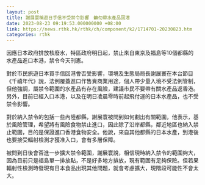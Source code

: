 ```yaml
---
layout: post
title: 謝展寰稱遊日手信不受禁令影響　籲勿帶水產品回港
date: 2023-08-23 09:19:53.000000000 +08:00
link: https://news.rthk.hk/rthk/ch/component/k2/1714701-20230823.htm
categories: rthk
---
```


因應日本政府排放核廢水，特區政府明日起，禁止來自東京及福島等10個都縣的水產品進口本港，禁令今天刊憲。

對於市民旅遊日本買手信回港會否受影響，環境及生態局局長謝展寰在本台節目《千禧年代》說，法例覆蓋進口作售賣商業用途，個人帶少量入境不受法例管制，但他強調，屬禁令範圍的水產品有存在風險，建議市民不要帶有關水產品返香港。另外，目前已經入口本港，以及在明日凌晨零時前起飛付運的日本水產品，也不受禁令影響。

對於納入禁令的包括一些內陸都縣，謝展寰被問到如何劃出有關範圍，他表示，基於風險管理，希望將有風險食物禁止進口，因此除了沿岸都縣，鄰近地區也納入禁止範圍，目的是保證進口香港食物安全。他說，來自其他都縣的日本水產，到港後也要接受輻射檢測才獲准入口，會有多層保障。

被問到日後會否進一步擴大禁令範圍，謝展寰說，相信現時納入禁令的範圍夠大，因為目前只是福島單一排放點，不是好多地方排放，現有範圍有足夠保險。但若果輻射性檢測時發現有日本食品出現其他問題，就會考慮擴大，現階段可能性不會太大。
